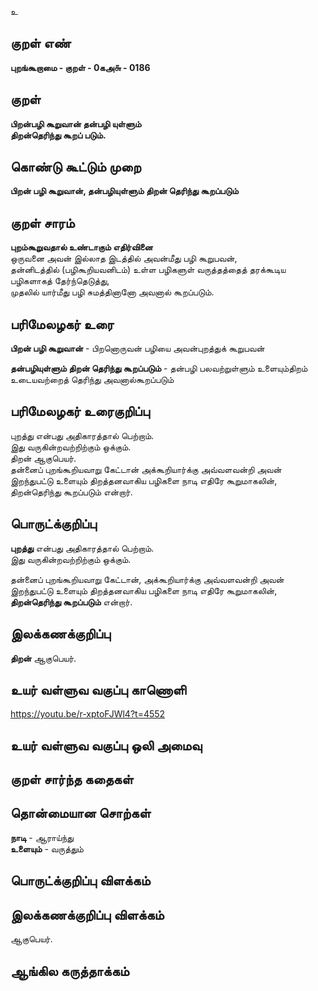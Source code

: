 உ

## குறள் எண் 

**புறங்கூறாமை - குறள் - 0கஅ௬ - 0186**  

## குறள் 

**பிறன்பழி கூறுவான் தன்பழி யுள்ளும்  
திறன்தெரிந்து கூறப் படும்.** 

## கொண்டு கூட்டும் முறை

**பிறன் பழி கூறுவான், தன்பழியுள்ளும் திறன் தெரிந்து கூறப்படும்**

## குறள் சாரம் 

**புறம்கூறுவதால் உண்டாகும் எதிர்வினை**  
ஒருவனை அவன் இல்லாத இடத்தில் அவன்மீது பழி கூறுபவன்,   
தன்னிடத்தில் (பழிகூறியவனிடம்) உள்ள பழிகளுள் வருத்தத்தைத் தரக்கூடிய பழிகளாகத் தேர்ந்தெடுத்து,  
முதலில் யார்மீது பழி சுமத்தினானோ அவனால் கூறப்படும்.  
 
## பரிமேலழகர் உரை

**பிறன் பழி கூறுவான்** - பிறனொருவன் பழியை அவன்புறத்துக் கூறுபவன்

**தன்பழியுள்ளும் திறன் தெரிந்து கூறப்படும்** - தன்பழி பலவற்றுள்ளும் உளையும்திறம் உடையவற்றைத் தெரிந்து அவனால்கூறப்படும்  

## பரிமேலழகர் உரைகுறிப்பு   

புறத்து என்பது அதிகாரத்தால் பெற்றாம்.  
இது வருகின்றவற்றிற்கும் ஒக்கும்.  
திறன் ஆகுபெயர்.  
தன்னைப் புறங்கூறியவாறு கேட்டான் அக்கூறியார்க்கு அவ்வளவன்றி அவன் இறந்துபட்டு உளையும் திறத்தனவாகிய பழிகளை நாடி எதிரே கூறுமாகலின், திறன்தெரிந்து கூறப்படும் என்றார்.  

## பொருட்க்குறிப்பு 

**புறத்து** என்பது அதிகாரத்தால் பெற்றாம்.  
இது வருகின்றவற்றிற்கும் ஒக்கும்.  
  
தன்னைப் புறங்கூறியவாறு கேட்டான், அக்கூறியார்க்கு அவ்வளவன்றி அவன் இறந்துபட்டு உளையும் திறத்தனவாகிய பழிகளை நாடி எதிரே கூறுமாகலின், **திறன்தெரிந்து கூறப்படும்** என்றார்.  

## இலக்கணக்குறிப்பு  

**திறன்** ஆகுபெயர்.  

## உயர் வள்ளுவ வகுப்பு காணொளி

https://youtu.be/r-xptoFJWl4?t=4552

## உயர் வள்ளுவ வகுப்பு ஒலி அமைவு 

 
## குறள் சார்ந்த கதைகள் 


## தொன்மையான சொற்கள்

**நாடி** - ஆராய்ந்து  
**உளையும்** - வருத்தும்  

## பொருட்க்குறிப்பு விளக்கம்


## இலக்கணக்குறிப்பு விளக்கம்

ஆகுபெயர்.  

## ஆங்கில கருத்தாக்கம் 



